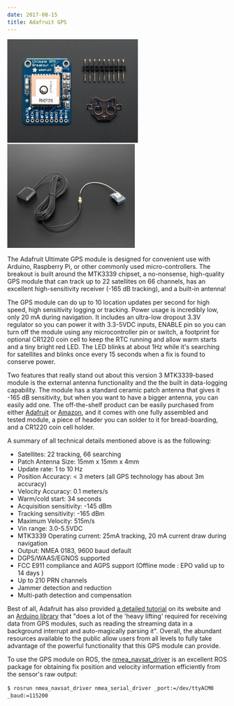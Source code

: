 ```yaml
---
date: 2017-08-15
title: Adafruit GPS
---
```

![Adafruit GPS Components](assets/AdafruitGPS-c715f.png) ![Adafruit GPS Assembled](assets/AdafruitGPS-69ceb.png)

The Adafruit Ultimate GPS module is designed for convenient use with Arduino, Raspberry Pi, or other commonly used micro-controllers. The breakout is built around the MTK3339 chipset, a no-nonsense, high-quality GPS module that can track up to 22 satellites on 66 channels, has an excellent high-sensitivity receiver (-165 dB tracking), and a built-in antenna!

The GPS module can do up to 10 location updates per second for high speed, high sensitivity logging or tracking. Power usage is incredibly low, only 20 mA during navigation. It includes an ultra-low dropout 3.3V regulator so you can power it with 3.3-5VDC inputs, ENABLE pin so you can turn off the module using any microcontroller pin or switch, a footprint for optional CR1220 coin cell to keep the RTC running and allow warm starts and a tiny bright red LED. The LED blinks at about 1Hz while it's searching for satellites and blinks once every 15 seconds when a fix is found to conserve power.

Two features that really stand out about this version 3 MTK3339-based module is the external antenna functionality and the the built in data-logging capability. The module has a standard ceramic patch antenna that gives it -165 dB sensitivity, but when you want to have a bigger antenna, you can easily add one. The off-the-shelf product can be easily purchased from either [Adafruit](https://www.adafruit.com/product/746) or [Amazon](https://www.amazon.com/Adafruit-Ultimate-GPS-Breakout-channel/dp/B00GLW4016/ref=sr_1_1?ie=UTF8&qid=1495048345&sr=8-1-spons&keywords=adafruit+ultimate+gps+breakout&psc=1), and it comes with one fully assembled and tested module, a piece of header you can solder to it for bread-boarding, and a CR1220 coin cell holder.

A summary of all technical details mentioned above is as the following:
 - Satellites: 22 tracking, 66 searching
 - Patch Antenna Size: 15mm x 15mm x 4mm
 - Update rate: 1 to 10 Hz
 - Position Accuracy: < 3 meters (all GPS technology has about 3m accuracy)
 - Velocity Accuracy: 0.1 meters/s
 - Warm/cold start: 34 seconds
 - Acquisition sensitivity: -145 dBm
 - Tracking sensitivity: -165 dBm
 - Maximum Velocity: 515m/s
 - Vin range: 3.0-5.5VDC
 - MTK3339 Operating current: 25mA tracking, 20 mA current draw during navigation
 - Output: NMEA 0183, 9600 baud default
 - DGPS/WAAS/EGNOS supported
 - FCC E911 compliance and AGPS support (Offline mode : EPO valid up to 14 days )
 - Up to 210 PRN channels
 - Jammer detection and reduction
 - Multi-path detection and compensation

Best of all, Adafruit has also provided [a detailed tutorial](https://learn.adafruit.com/adafruit-ultimate-gps/overview) on its website and an [Arduino library](https://github.com/adafruit/Adafruit_GPS) that "does a lot of the 'heavy lifting' required for receiving data from GPS modules, such as reading the streaming data in a background interrupt and auto-magically parsing it". Overall, the abundant resources available to the public allow users from all levels to fully take advantage of the powerful functionality that this GPS module can provide.

To use the GPS module on ROS, the [nmea_navsat_driver](http://wiki.ros.org/nmea_navsat_driver) is an excellent ROS package for obtaining fix position and velocity information efficiently from the sensor's raw output:

``$ rosrun nmea_navsat_driver nmea_serial_driver _port:=/dev/ttyACM0 _baud:=115200``
